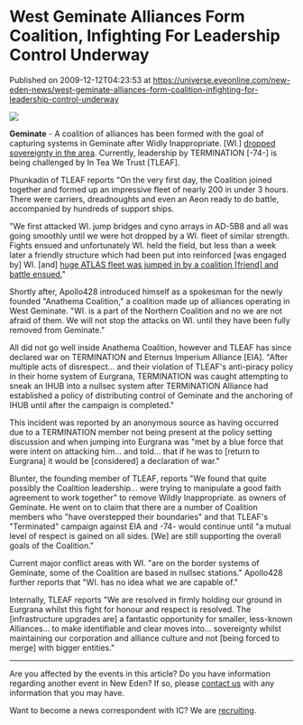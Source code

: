 # West Geminate Alliances Form Coalition, Infighting For Leadership Control Underway
Published on 2009-12-12T04:23:53 at https://universe.eveonline.com/new-eden-news/west-geminate-alliances-form-coalition-infighting-for-leadership-control-underway

![](http://www.eve-ic.net/media/assets/icarticlebanner.png)  
  
 **Geminate** \- A coalition of alliances has been formed with the goal of capturing systems in Geminate after Widly Inappropriate. [WI.] [dropped sovereignty in the area](http://www.eve-ic.net/media/igbd/igbd.php?article=3617). Currently, leadership by TERMINATION [-74-] is being challenged by In Tea We Trust [TLEAF].  
  
Phunkadin of TLEAF reports "On the very first day, the Coalition joined together and formed up an impressive fleet of nearly 200 in under 3 hours. There were carriers, dreadnoughts and even an Aeon ready to do battle, accompanied by hundreds of support ships.  
  
"We first attacked WI. jump bridges and cyno arrays in AD-5B8 and all was going smoothly until we were hot dropped by a WI. fleet of similar strength. Fights ensued and unfortunately WI. held the field, but less than a week later a friendly structure which had been put into reinforced [was engaged by] WI. [and] [huge ATLAS fleet was jumped in by a coalition [friend] and battle ensued.](http://www.eve-ic.net/media/igbd/igbd.php?article=3625)"  
  
Shortly after, Apollo428 introduced himself as a spokesman for the newly founded "Anathema Coalition," a coalition made up of alliances operating in West Geminate. "WI. is a part of the Northern Coalition and no we are not afraid of them. We will not stop the attacks on WI. until they have been fully removed from Geminate."  
  
All did not go well inside Anathema Coalition, however and TLEAF has since declared war on TERMINATION and Eternus Imperium Alliance [EIA]. "After multiple acts of disrespect... and their violation of TLEAF's anti-piracy policy in their home system of Eurgrana, TERMINATION was caught attempting to sneak an IHUB into a nullsec system after TERMINATION Alliance had established a policy of distributing control of Geminate and the anchoring of IHUB until after the campaign is completed."  
  
This incident was reported by an anonymous source as having occurred due to a TERMINATION member not being present at the policy setting discussion and when jumping into Eurgrana was "met by a blue force that were intent on attacking him... and told... that if he was to [return to Eurgrana] it would be [considered] a declaration of war."  
  
Blunter, the founding member of TLEAF, reports "We found that quite possibly the Coalition leadership... were trying to manipulate a good faith agreement to work together" to remove Wildly Inappropriate. as owners of Geminate. He went on to claim that there are a number of Coalition members who "have overstepped their boundaries" and that TLEAF's "Terminated" campaign against EIA and -74- would continue until "a mutual level of respect is gained on all sides. [We] are still supporting the overall goals of the Coalition."  
  
Current major conflict areas with WI. "are on the border systems of Geminate, some of the Coalition are based in nullsec stations." Apollo428 further reports that "WI. has no idea what we are capable of."  
  
Internally, TLEAF reports "We are resolved in firmly holding our ground in Eurgrana whilst this fight for honour and respect is resolved. The [infrastructure upgrades are] a fantastic opportunity for smaller, less-known Alliances... to make identifiable and clear moves into... sovereignty whilst maintaining our corporation and alliance culture and not [being forced to merge] with bigger entities."

* * *

Are you affected by the events in this article? Do you have information regarding another event in New Eden? If so, please [contact us](http://www.eveonline.com/news.asp?a=submitrp) with any information that you may have.  
  
Want to become a news correspondent with IC? We are [recruiting](http://www.eveonline.com/isd.asp).
